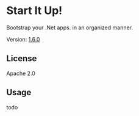 # Start It Up!
Bootstrap your .Net apps. in an organized manner.

Version: [1.6.0](https://github.com/sapiens/startitup/wiki/ChangeLog)

## License

Apache 2.0

## Usage

todo
